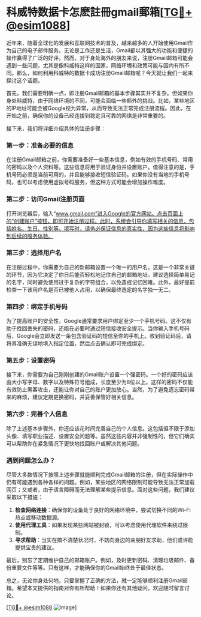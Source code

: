 # 科威特数据卡怎麽註冊gmail郵箱[[TG💪+ @esim1088](https://t.me/s/esim1088)]

近年来，随着全球化的发展和互联网技术的普及，越来越多的人开始使用Gmail作为自己的电子邮件服务。无论是工作还是生活，Gmail都以其强大的功能和便捷的操作赢得了广泛的好评。然而，对于身处海外的朋友来说，注册Gmail邮箱可能会遇到一些问题，尤其是像科威特这样的国家，网络环境和政策可能与国内有所不同。那么，如何利用科威特的数据卡成功注册Gmail邮箱呢？今天就让我们一起来探讨这个话题。

首先，我们需要明确一点，即注册Gmail邮箱的基本步骤其实并不复杂。但如果你身处科威特，由于网络环境的不同，可能会面临一些额外的挑战。比如，某些地区的IP地址可能会被Google视为异常，从而导致无法正常完成注册流程。因此，在开始之前，确保你的设备已经连接到稳定且可靠的网络是非常重要的。

接下来，我们将详细介绍具体的注册步骤：

### 第一步：准备必要的信息

在注册Gmail邮箱之前，你需要准备好一些基本信息，例如有效的手机号码、常用的密码以及个人资料等。这些信息将用于验证身份并设置账户。值得注意的是，手机号码必须是当前可用的，并且能够接收短信验证码。如果你没有当地的手机号码，也可以考虑使用虚拟号码服务，但这种方式可能会增加操作难度。

### 第二步：访问Gmail注册页面

打开浏览器后，输入“www.gmail.com”进入Google的官方网站。点击页面上的“创建账户”按钮，即可开始注册过程。此时，系统会引导你填写相关的信息，包括姓名、生日、性别等。填写时，请务必保证信息的真实性，因为这些信息将影响到后续的服务体验。

### 第三步：选择用户名

在注册过程中，你需要为自己的新邮箱设置一个唯一的用户名。这是一个非常关键的环节，因为它决定了你日后能否轻松地记住自己的邮箱地址。建议选择简单易记的名字，同时避免使用过于复杂的字符组合，以免造成记忆困难。此外，最好提前检查一下该用户名是否已被他人占用，以确保最终选定的名字独一无二。

### 第四步：绑定手机号码

为了提高账户的安全性，Google通常要求用户绑定至少一个手机号码。这不仅有助于找回丢失的密码，还能在必要时通过短信接收安全提示。当你输入手机号码后，Google会立即发送一条包含验证码的短信至你的手机上。收到验证码后，请将其准确无误地填入指定位置，然后点击确认即可完成绑定。

### 第五步：设置密码

接下来，你需要为自己刚刚创建的Gmail账户设置一个强密码。一个好的密码应该由大小写字母、数字以及特殊符号组成，长度至少为8位以上。这样的密码不仅能有效防止黑客攻击，还能让你对自己的账户更加放心。当然，为了避免遗忘密码带来的麻烦，建议定期更换密码，并妥善保管好相关信息。

### 第六步：完善个人信息

除了上述基本步骤外，你还应该花时间完善自己的个人信息。这包括但不限于添加头像、填写职业描述、设置安全问题等。虽然这些内容并非强制性的，但它们确实可以帮助你在紧急情况下更快地找回账户或解决其他问题。

### 遇到问题怎么办？

尽管大多数情况下按照上述步骤就能顺利完成Gmail邮箱的注册，但在实际操作中仍有可能遇到各种各样的问题。例如，某些地区的网络限制可能导致无法正常加载网页；又或者，由于语言障碍而无法理解某些提示信息。面对这些问题，我们建议采取以下措施：

1. **检查网络连接**：确保你的设备处于良好的网络环境中，尝试切换不同的Wi-Fi热点或移动数据源。
2. **使用代理工具**：如果发现某些网站被封锁，可以考虑使用代理软件来绕过限制。
3. **寻求帮助**：当实在搞不清楚状况时，不妨向身边的亲朋好友求助，他们或许能提供宝贵的建议。

最后，别忘了定期维护自己的邮箱账户。例如，及时更新密码、清理垃圾邮件、备份重要文件等等。只有这样，才能确保你的Gmail始终处于最佳状态。

总之，无论你身处何地，只要掌握了正确的方法，就一定能够顺利注册Gmail邮箱。希望本文提供的指南对你有所帮助！如果你还有其他疑问，欢迎随时留言讨论。

[[TG💪+ @esim1088](https://t.me/s/esim1088) ![Image](https://i.postimg.cc/4NQfJmqS/Snipaste-2025-05-13-00-14-12.png)]